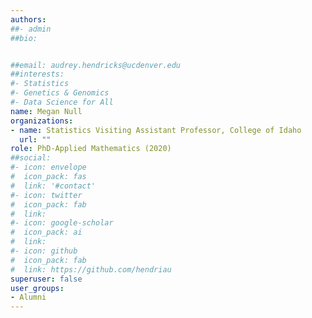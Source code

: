 ```yaml
---
authors:
##- admin
##bio: 


##email: audrey.hendricks@ucdenver.edu
##interests:
#- Statistics
#- Genetics & Genomics
#- Data Science for All
name: Megan Null
organizations:
- name: Statistics Visiting Assistant Professor, College of Idaho
  url: ""
role: PhD-Applied Mathematics (2020)
##social:
#- icon: envelope
#  icon_pack: fas
#  link: '#contact'
#- icon: twitter
#  icon_pack: fab
#  link: 
#- icon: google-scholar
#  icon_pack: ai
#  link: 
#- icon: github
#  icon_pack: fab
#  link: https://github.com/hendriau
superuser: false
user_groups:
- Alumni
---
```



